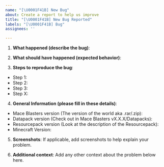```yaml
---
name: "[\U0001F41B] New Bug"
about: Create a report to help us improve
title: "[\U0001F41B] New Bug Reported"
labels: "[\U0001F41B] Bug"
assignees: ''

---
```


1. **What happened (describe the bug)**: 

2. **What should have happened (expected behavior)**: 

3. **Steps to reproduce the bug**:
 - Step 1:
 - Step 2:
 - Step 3:
 - Step X:

4. **General Information (please fill in these details)**:
- Mace Blasters version (The version of the world aka .rar/.zip): 
- Datapack version (Check out in Mace Blasters vX.X.X/Datapacks):
- Resourcepack version (Look at the description of the Resourcepack):
- Minecraft Version:

5. **Screenshots**: If applicable, add screenshots to help explain your problem.


6. **Additional context**: Add any other context about the problem below here.
